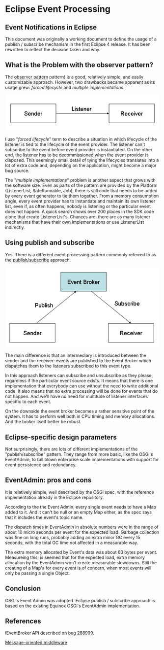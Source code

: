 Eclipse Event Processing
========================


Event Notifications in Eclipse
------------------------------

This document was originally a working document to define the usage of a publish / subscribe mechanism in the first Eclipse 4 release.
It has been rewritten to reflect the decision taken and why.


What is the Problem with the observer pattern?
---------------------------------------------

The [observer pattern](http://en.wikipedia.org/wiki/Observer_pattern) pattern)  is a good, relatively simple, and easily customizable approach. 
However, two drawbacks became apparent as its usage grew: _forced lifecycle_ and _multiple implementations_.


![Observer pattern](images/Events_listener.png)

I use "_forced lifecycle_" term to describe a situation in which lifecycle of the listener is tied to the lifecycle of the event provider. The listener can't subscribe to the event before event provider is instantiated. On the other end, the listener has to be decommissioned when the event provider is disposed. This seemingly small detail of tying the lifecycles translates into a lot of extra code and, depending on the application, might become a major bug source.

The "_multiple implementations_" problem is another aspect that grows with the software size. Even as parts of the pattern are provided by the Platform (ListenerList, SafeRunnable, Job), there is still code that needs to be added by every event generator to tie them together. From a memory consumption angle, every event provider has to instantiate and maintain its own listener list, even if, as often happens, nobody is listening or the particular event does not happen. A quick search shows over 200 places in the SDK code alone that create ListenerList's. Chances are, there are as many listener mechanisms that have their own implementations or use ListenerList indirectly.

Using publish and subscribe
---------------------------

Yes. There is a different event processing pattern commonly referred to as the [publish/subscribe](http://en.wikipedia.org/wiki/Publish/subscribe) approach.


![Publish/subscribe pattern](images/Events_subscribe.png)


The main difference is that an intermediary is introduced between the sender and the receiver: events are published to the Event Broker which dispatches them to the listeners subscribed to this event type.

In this approach listeners can subscribe and unsubscribe as they please, regardless if the particular event source exists. It means that there is one implementation that everybody can use without the need to write additional code. It also means that no extra processing will be done for events that do not happen. And we'll have no need for multitude of listener interfaces specific to each event.

On the downside the event broker becomes a rather sensitive point of the system. 
It has to perform well both in CPU timing and memory allocations. 
And the broker itself better be robust.

Eclipse-specific design parameters
----------------------------------

Not surprisingly, there are lots of different implementations of the "publish/subscribe" pattern. 
They range from more basic, like the OSGi's EventAdmin, to full blown enterprise scale implementations with support for event persistence and redundancy.


EventAdmin: pros and cons
-------------------------

It is relatively simple, well described by the OSGi spec, with the reference implementation already in the Eclipse repository.

According to the the Event Admin, every single event needs to have a Map added to it. 
And it can't be null or an empty Map either, as the spec says that it includes the event's topic name.

The dispatch times in EventAdmin in absolute numbers were in the range of about 10 micro seconds per event for the expected load. 
Garbage collection was fine on long runs, probably adding an extra minor GC every 15 seconds, with the total GC time not affected in a measurable way.

The extra memory allocated by Event's data was about 60 bytes per event.
Measureing this, is seemed that for the expected load, extra memory allocation by the EventAdmin won't create measurable slowdowns.
Still the creating of a Map's for every event is of concern, when most events will only be passing a single Object.

Conclusion
----------

OSGi's Event Admin was adopted. 
Eclipse publish / subscribe approach is based on the existing Equinox OSGi's EventAdmin implementation. 

References
----------

IEventBroker API described on [bug 288999](https://bugs.eclipse.org/bugs/show_bug.cgi?id=288999).

[Message-oriented middleware](http://en.wikipedia.org/wiki/Message-oriented_middleware)


